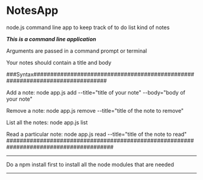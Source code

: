 # NotesApp
node.js command line app to keep track of to do list kind of notes

***This is a command line application***

Arguments are passed in a command prompt or terminal

Your notes should contain a title and body

###Syntax##############################################################################

Add a note: node app.js add --title="title of your note" --body="body of your note"

Remove a note: node app.js remove --title="title of the note to remove"

List all the notes: node app.js list

Read a particular note: node app.js read --title="title of the note to read"
########################################################################################


******************************
Do a npm install first to install all the node modules that are needed
******************************

